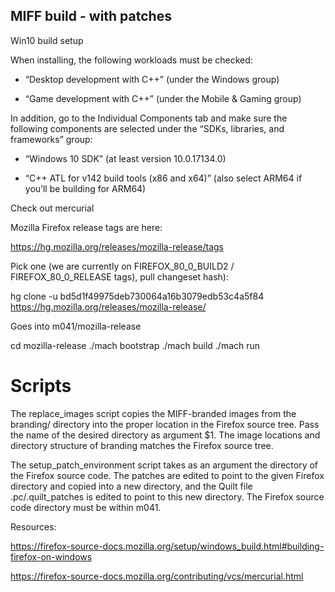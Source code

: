 
## MIFF build - with patches


Win10 build setup

When installing, the following workloads must be checked:

* “Desktop development with C++” (under the Windows group)

* “Game development with C++” (under the Mobile & Gaming group)

In addition, go to the Individual Components tab and make sure the following components are selected under the “SDKs, libraries, and frameworks” group:

* “Windows 10 SDK” (at least version 10.0.17134.0)

* “C++ ATL for v142 build tools (x86 and x64)” (also select ARM64 if you’ll be building for ARM64)



Check out mercurial

Mozilla Firefox release tags are here:

https://hg.mozilla.org/releases/mozilla-release/tags

Pick one (we are currently on FIREFOX_80_0_BUILD2 /
FIREFOX_80_0_RELEASE tags), pull changeset hash):

hg clone -u bd5d1f49975deb730064a16b3079edb53c4a5f84 https://hg.mozilla.org/releases/mozilla-release/

Goes into m041/mozilla-release

cd mozilla-release
./mach bootstrap
./mach build
./mach run

# Scripts
The replace_images script copies the MIFF-branded images from the branding/ directory into the proper location in the Firefox source tree. Pass the name of the desired directory as argument $1. The image locations and directory structure of branding matches the Firefox source tree.

The setup_patch_environment script takes as an argument the directory of the Firefox source code. The patches are edited to point to the given Firefox directory and copied into a new directory, and the Quilt file .pc/.quilt_patches is edited to point to this new directory. The Firefox source code directory must be within m041.

Resources:

https://firefox-source-docs.mozilla.org/setup/windows_build.html#building-firefox-on-windows

https://firefox-source-docs.mozilla.org/contributing/vcs/mercurial.html

